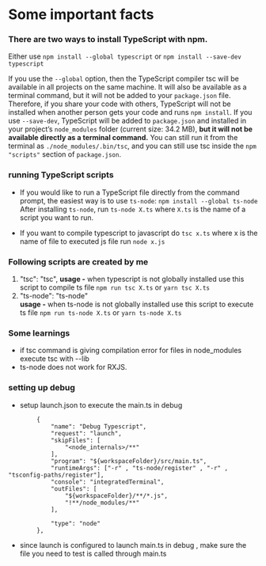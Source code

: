 # Some important facts

### There are two ways to install TypeScript with npm.
Either use
`npm install --global typescript`
or
`npm install --save-dev typescript`

If you use the `--global` option, then the TypeScript compiler tsc will be available in all projects on the same machine. It will also be available as a terminal command, but it will not be added to your `package.json` file. Therefore, if you share your code with others, TypeScript will not be installed when another person gets your code and runs `npm install`.
If you use `--save-dev`, TypeScript will be added to `package.json` and installed in your project’s `node_modules` folder (current size: 34.2 MB), **but it will not be available directly as a terminal command.**
You can still run it from the terminal as `./node_modules/.bin/tsc`, and you can still use tsc inside the `npm` `"scripts"` section of `package.json`.


### running TypeScript scripts
- If you would like to run a TypeScript file directly from the command prompt, the easiest way is to use `ts-node`:
`npm install --global ts-node`
After installing `ts-node`, run `ts-node X.ts` where `X.ts` is the name of a script you want to run.

- If you want to compile typescript to javascript do
`tsc x.ts` where x is the name of file
to executed js file run
`node x.js`

### Following scripts are created by me
1. "tsc": "tsc",
**usage -**  when typescript is not globally installed use this script to compile ts file
`npm run tsc X.ts` or `yarn tsc X.ts`
2. "ts-node": "ts-node"   
**usage -**  when ts-node is not globally installed use this script to execute ts file
`npm run ts-node X.ts` or `yarn ts-node X.ts`

### Some learnings
- if tsc command is giving compilation error for files in node_modules execute tsc with --lib
- ts-node does not work for RXJS.  

### setting up debug
- setup launch.json to execute the main.ts in debug
```
        {
            "name": "Debug Typescript",
            "request": "launch",
            "skipFiles": [
                "<node_internals>/**"
            ],
            "program": "${workspaceFolder}/src/main.ts",
            "runtimeArgs": ["-r" , "ts-node/register" , "-r" , "tsconfig-paths/register"],
            "console": "integratedTerminal",
            "outFiles": [
                "${workspaceFolder}/**/*.js",
                "!**/node_modules/**"
            ],
          
            "type": "node"
        },
```
- since launch is configured to launch main.ts in debug , make sure the file you need to test is called through main.ts